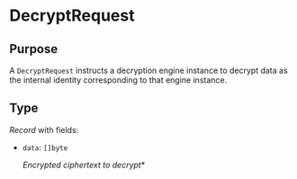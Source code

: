 # DecryptRequest


## Purpose


<!-- --8<-- [start:purpose] -->
A `DecryptRequest` instructs a decryption engine instance to decrypt data as the internal identity corresponding to that engine instance.
<!-- --8<-- [end:purpose] -->

## Type


<!-- --8<-- [start:type] -->
<div class="type" markdown>

*Record* with fields:

- `data`: `[]byte`

  *Encrypted ciphertext to decrypt**
</div>
<!-- --8<-- [end:type] -->

